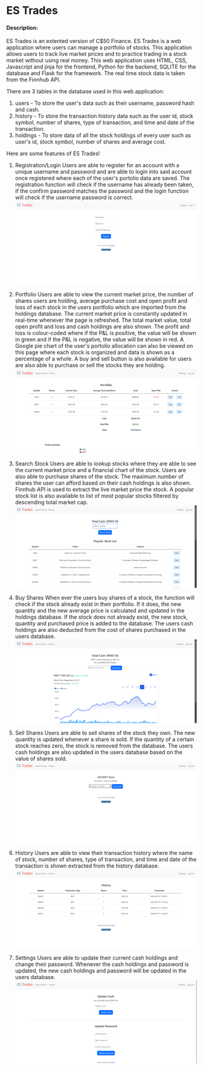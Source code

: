 # ES Trades

#### Description:
ES Trades is an extented version of C$50 Finance. ES Trades is a web application where users can manage a portfolio of stocks. This application allows users to track live market prices and to practice trading in a stock market without using real money. This web application uses HTML, CSS, Javascript and jinja for the frontend, Python for the backend, SQLITE for the database and Flask for the framework. The real time stock data is taken from the Finnhub API.

There are 3 tables in the database used in this web application:
1. users -  To store the user's data such as their username, password hash and cash.
2. history - To store the transaction history data such as the user id, stock symbol, number of shares, type of transaction, and time and date of the transaction.
3. holdings - To store data of all the stock holdings of every user such as user's id, stock symbol, number of shares and average cost.

Here are some features of ES Trades!
1. Registration/Login
Users are able to register for an account with a unique username and password and are able to login into said account once registered where each of the user's portolio data are saved. The registration function will check if the username has already been taken, if the confirm password matches the password and the login function will check if the username password is correct.
![plot](images/register.png)


2. Portfolio
Users are able to view the current market price, the number of shares users are holding, average purchase cost and open profit and loss of each stock in the users portfolio which are imported from the holdings database. The current market price is constantly updated in real-time whenever the page is refreshed. The total market value, total open profit and loss and cash holdings are also shown. The profit and loss is colour-coded where if the P&L is positive, the value will be shown in green and if the P&L is negative, the value will be shown in red. A Google pie chart of the user's portolio allocation can also be viewed on this page where each stock is organized and data is shown as a percentage of a whole. A buy and sell button is also available for users are also able to purchase or sell the stocks they are holding.
![plot](images/portfolio.png)


4. Search Stock
Users are able to lookup stocks where they are able to see the current market price and a financial chart of the stock. Users are also able to purchase shares of the stock. The maximum number of shares the user can afford based on their cash holdings is also shown. Finnhub API is used to extract the live market price the stock. A popular stock list is also available to list of most popular stocks filtered by descending total market cap.
![plot](images/search.png)


6. Buy Shares
When ever the users buy shares of a stock, the function will check if the stock already exist in their portfolio. If it does, the new quantity and the new average price is calculated and updated in the holdings database. If the stock does not already exist, the new stock, quantity and purchased price is added to the database. The users cash holdings are also deducted from the cost of shares purchased in the users database.
![plot](images/buy.png)


8. Sell Shares
Users are able to sell shares of the stock they own. The new quantity is updated whenever a share is sold. If the quantity of a certain stock reaches zero, the stock is removed from the database. The users cash holdings are also updated in the users database based on the value of shares sold.
![plot](images/sell.png)


9. History
Users are able to view their transaction history where the name of stock, number of shares, type of transaction, and time and date of the transaction is shown extracted from the history database.
![plot](images/history.png)


10. Settings
Users are able to update their current cash holdings and change their password. Whenever the cash holdings and password is updated, the new cash holdings and password will be updated in the users database.
![plot](images/settings.png)

